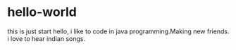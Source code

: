 # hello-world
this is just start
hello, i like to code in java programming.Making new friends.
i love to hear indian songs.
